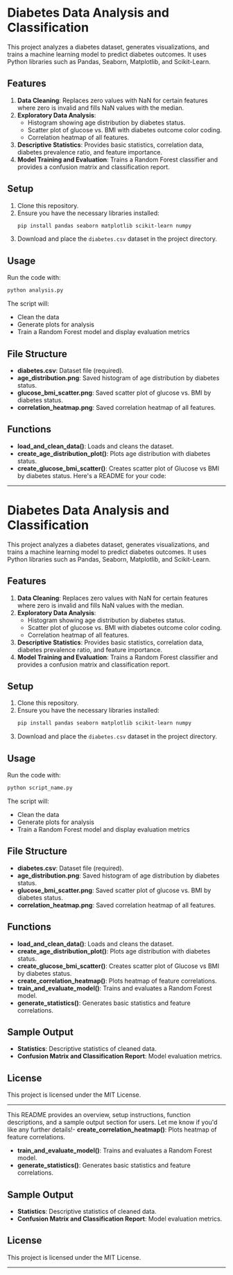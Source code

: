 # Diabetes Data Analysis and Classification

This project analyzes a diabetes dataset, generates visualizations, and trains a machine learning model to predict diabetes outcomes. It uses Python libraries such as Pandas, Seaborn, Matplotlib, and Scikit-Learn.

## Features

1. **Data Cleaning**: Replaces zero values with NaN for certain features where zero is invalid and fills NaN values with the median.
2. **Exploratory Data Analysis**: 
   - Histogram showing age distribution by diabetes status.
   - Scatter plot of glucose vs. BMI with diabetes outcome color coding.
   - Correlation heatmap of all features.
3. **Descriptive Statistics**: Provides basic statistics, correlation data, diabetes prevalence ratio, and feature importance.
4. **Model Training and Evaluation**: Trains a Random Forest classifier and provides a confusion matrix and classification report.

## Setup

1. Clone this repository.
2. Ensure you have the necessary libraries installed:
   ```bash
   pip install pandas seaborn matplotlib scikit-learn numpy
   ```
3. Download and place the `diabetes.csv` dataset in the project directory.

## Usage

Run the code with:
```bash
python analysis.py
```

The script will:
- Clean the data
- Generate plots for analysis
- Train a Random Forest model and display evaluation metrics

## File Structure

- **diabetes.csv**: Dataset file (required).
- **age_distribution.png**: Saved histogram of age distribution by diabetes status.
- **glucose_bmi_scatter.png**: Saved scatter plot of glucose vs. BMI by diabetes status.
- **correlation_heatmap.png**: Saved correlation heatmap of all features.

## Functions

- **load_and_clean_data()**: Loads and cleans the dataset.
- **create_age_distribution_plot()**: Plots age distribution with diabetes status.
- **create_glucose_bmi_scatter()**: Creates scatter plot of Glucose vs BMI by diabetes status.
Here's a README for your code:

---

# Diabetes Data Analysis and Classification

This project analyzes a diabetes dataset, generates visualizations, and trains a machine learning model to predict diabetes outcomes. It uses Python libraries such as Pandas, Seaborn, Matplotlib, and Scikit-Learn.

## Features

1. **Data Cleaning**: Replaces zero values with NaN for certain features where zero is invalid and fills NaN values with the median.
2. **Exploratory Data Analysis**: 
   - Histogram showing age distribution by diabetes status.
   - Scatter plot of glucose vs. BMI with diabetes outcome color coding.
   - Correlation heatmap of all features.
3. **Descriptive Statistics**: Provides basic statistics, correlation data, diabetes prevalence ratio, and feature importance.
4. **Model Training and Evaluation**: Trains a Random Forest classifier and provides a confusion matrix and classification report.

## Setup

1. Clone this repository.
2. Ensure you have the necessary libraries installed:
   ```bash
   pip install pandas seaborn matplotlib scikit-learn numpy
   ```
3. Download and place the `diabetes.csv` dataset in the project directory.

## Usage

Run the code with:
```bash
python script_name.py
```

The script will:
- Clean the data
- Generate plots for analysis
- Train a Random Forest model and display evaluation metrics

## File Structure

- **diabetes.csv**: Dataset file (required).
- **age_distribution.png**: Saved histogram of age distribution by diabetes status.
- **glucose_bmi_scatter.png**: Saved scatter plot of glucose vs. BMI by diabetes status.
- **correlation_heatmap.png**: Saved correlation heatmap of all features.

## Functions

- **load_and_clean_data()**: Loads and cleans the dataset.
- **create_age_distribution_plot()**: Plots age distribution with diabetes status.
- **create_glucose_bmi_scatter()**: Creates scatter plot of Glucose vs BMI by diabetes status.
- **create_correlation_heatmap()**: Plots heatmap of feature correlations.
- **train_and_evaluate_model()**: Trains and evaluates a Random Forest model.
- **generate_statistics()**: Generates basic statistics and feature correlations.

## Sample Output

- **Statistics**: Descriptive statistics of cleaned data.
- **Confusion Matrix and Classification Report**: Model evaluation metrics.

## License

This project is licensed under the MIT License.

--- 

This README provides an overview, setup instructions, function descriptions, and a sample output section for users. Let me know if you'd like any further details!- **create_correlation_heatmap()**: Plots heatmap of feature correlations.
- **train_and_evaluate_model()**: Trains and evaluates a Random Forest model.
- **generate_statistics()**: Generates basic statistics and feature correlations.

## Sample Output

- **Statistics**: Descriptive statistics of cleaned data.
- **Confusion Matrix and Classification Report**: Model evaluation metrics.

## License

This project is licensed under the MIT License.

--- 

